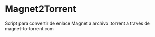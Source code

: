 # Magnet2Torrent
Script para convertir de enlace Magnet a archivo .torrent a través de magnet-to-torrent.com
